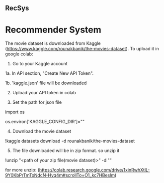 ## RecSys
# Recommender System
The movie dataset is downloaded from Kaggle (https://www.kaggle.com/rounakbanik/the-movies-dataset). To upload it in google colab:

1. Go to your Kaggle account 

1a. In API section, "Create New API Token". 

1b. 'kaggle.json' file will be downloaded

2. Upload your API token in colab

3. Set the path for json file

import os

os.environ['KAGGLE_CONFIG_DIR']="<path of your kaggle.json file>"

4. Download the movie dataset

!kaggle datasets download -d rounakbanik/the-movies-dataset

5. The file downloaded will be in zip format. so unzip it 

!unzip "<path of your zip file(movie dataset)>" -d "<place you want to unzip>"
  
for more unzip:
(https://colab.research.google.com/drive/1xinRwhXtlL-9Y0KbPrTmTxNdcN-Hvq4m#scrollTo=O1_kc7HBeslm)
